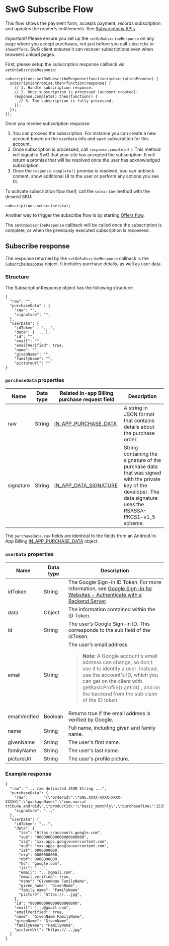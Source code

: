 <!---
Copyright 2018 The Subscribe with Google Authors. All Rights Reserved.

Licensed under the Apache License, Version 2.0 (the "License");
you may not use this file except in compliance with the License.
You may obtain a copy of the License at

     http://www.apache.org/licenses/LICENSE-2.0

Unless required by applicable law or agreed to in writing, software
distributed under the License is distributed on an "AS-IS" BASIS,
WITHOUT WARRANTIES OR CONDITIONS OF ANY KIND, either express or implied.
See the License for the specific language governing permissions and
limitations under the License.
-->

# SwG Subscribe Flow

This flow shows the payment form, accepts payment, records subscription and updates the reader's entitlements. See [Subscriptions APIs](./core-apis.md).

*Important!* Please ensure you set up the `setOnSubscribeResponse` on any page where you accept purchases, not just before you call `subscribe` or `showOffers`. SwG client ensures it can recover subscriptions even when browsers unload pages.

First, please setup the subscription response callback via `setOnSubscribeResponse`:

```
subscriptions.setOnSubscribeResponse(function(subscriptionPromise) {
  subscriptionPromise.then(function(response) {
    // 1. Handle subscription response.
    // 2. Once subscription is processed (account created):
    response.complete().then(function() {
      // 3. The subscription is fully processed.
    });
  });
});
```

Once you receive subscription response:
 1. You can process the subscription. For instance you can create a new account based on the `userData` info and save subscrpition for this account.
 2. Once subscription is processed, call `response.complete()`. This method will signal to SwG that your site has accepted the subscription. It will return a promise that will be resolved once the user has acknowledged subscription.
 3. Once the `response.complete()` promise is resolved, you can unblock content, show additional UI to the user or perform any actions you see fit.


To activate subscription flow itself, call the `subscribe` method with the desired SKU:

```
subscriptions.subscribe(sku);
```

Another way to trigger the subscribe flow is by starting [Offers flow](./offers-flow.md).

The `setOnSubscribeResponse` callback will be called once the subscription is complete, or when the previously executed subscription is recovered.

## Subscribe response
The response returned by the `setOnSubscribeResponse` callback is the [`SubscribeResponse`](../src/api/subscribe-response.js) object. It includes purchase details, as well as user data.
### Structure
The SubscriptionResponse object has the following structure:
```
{
  "raw": "",
  "purchaseData" : {
    "raw": "",
    "signature": "",
  },
  "userData": {
    "idToken" : "...",
    "data": { ... },
    "id": "",
    "email": "",
    "emailVerified": true,
    "name": "",
    "givenName": "",
    "familyName": "",
    "pictureUrl": ""
}
```
### `purchaseData` properties
| Name | Data type | Related In-app Billing purchase request field | Description |
| ---- | --------- | --------------------------------------------- | ----------- |
| raw | String | [IN_APP_PURCHASE_DATA](https://developer.android.com/google/play/billing/billing_reference#purchase-data-table) | A string in JSON format that contains details about the purchase order. |
| signature | String | [IN_APP_DATA_SIGNATURE](https://developer.android.com/google/play/billing/billing_reference#purchase-pendingintent-response-table)  | String containing the signature of the purchase data that was signed with the private key of the developer. The data signature uses the RSASSA-PKCS1-v1_5 scheme. |
The `purchaseData.raw` fields are identical to the fields from an Android In-App Billing [IN_APP_PURCHASE_DATA](https://developer.android.com/google/play/billing/billing_reference#purchase-data-table) object.
### `userData` properties
| Name | Data type | Description |
| ---- | ---- | ----------- |
| idToken | String | The Google Sign-in ID Token. For more information, see [Google Sign-in for Websites - Authenticate with a Backend Server](https://developers.google.com/identity/sign-in/web/backend-auth#calling-the-tokeninfo-endpoint). |
| data | Object | The information contained within the ID Token. |
| id | String | The user’s Google Sign-in ID. This corresponds to the sub field of the idToken. |
| email | String | The user’s email address. <blockquote><b>Note:</b> A Google account's email address can change, so don't use it to identify a user. Instead, use the account's ID, which you can get on the client with getBasicProfile().getId() , and on the backend from the sub claim of the ID token.</blockquote> |
| emailVerified | Boolean | Returns true if the email address is verified by Google. |
| name | String | Full name, including given and family name. |
| givenName | String | The user's first name. |
| familyName | String | The user's last name. |
| pictureUrl | String | The user's profile picture. |
### Example response
```
{
  "raw": "... raw delimited JSON String ...",
  "purchaseData": {
    "raw":       "{\"orderId\":\"GNS.XXXX-XXXX-XXXX-XXXXX\",\"packageName\":\"com.norcal-tribune.android\",\"productId\":\"basic_monthly\",\"purchaseTime\":1535389694143,\"purchaseState\":0,\"purchaseToken\":\"...\",\"autoRenewing\":true}",
    "signature": "..."
  },
  "userData": {
    "idToken": "...",
    "data": {
      "iss": "https://accounts.google.com",
      "sub": "000000000000000000000",
      "azp": "xxx.apps.googleusercontent.com",
      "aud": "xxx.apps.googleusercontent.com",
      "iat": 0000000000,
      "exp": 0000000000,
      "nbf": 0000000000,
      "hd": "google.com",
      "jti": "...",
      "email": "...@gmail.com",
      "email_verified": true,
      "name": "GivenName FamilyName",
      "given_name": "GivenName",
      "family_name": "FamilyName"
      "picture": "https://...jpg",
    },
    "id": "000000000000000000000",
    "email": "...@gmail.com",
    "emailVerified": true,
    "name": "GivenName FamilyName",
    "givenName": "GivenName",
    "familyName": "FamilyName",
    "pictureUrl": "https://...jpg"
  }
}
```

